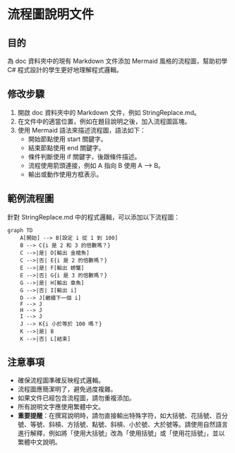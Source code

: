 # 流程圖說明文件

## 目的

為 doc 資料夾中的現有 Markdown 文件添加 Mermaid 風格的流程圖，幫助初學 C# 程式設計的學生更好地理解程式邏輯。

## 修改步驟

1. 開啟 doc 資料夾中的 Markdown 文件，例如 StringReplace.md。
2. 在文件中的適當位置，例如在題目說明之後，加入流程圖區塊。
3. 使用 Mermaid 語法來描述流程圖，語法如下：
   - 開始節點使用 start 關鍵字。
   - 結束節點使用 end 關鍵字。
   - 條件判斷使用 if 關鍵字，後跟條件描述。
   - 流程使用箭頭連接，例如 A 指向 B 使用 A --> B。
   - 輸出或動作使用方框表示。

## 範例流程圖

針對 StringReplace.md 中的程式邏輯，可以添加以下流程圖：

```
graph TD
    A[開始] --> B[設定 i 從 1 到 100]
    B --> C{i 是 2 和 3 的倍數嗎？}
    C -->|是| D[輸出 金槍魚]
    C -->|否| E{i 是 2 的倍數嗎？}
    E -->|是| F[輸出 螃蟹]
    E -->|否| G{i 是 3 的倍數嗎？}
    G -->|是| H[輸出 章魚]
    G -->|否| I[輸出 i]
    D --> J[繼續下一個 i]
    F --> J
    H --> J
    I --> J
    J --> K{i 小於等於 100 嗎？}
    K -->|是| B
    K -->|否| L[結束]
```

## 注意事項

- 確保流程圖準確反映程式邏輯。
- 流程圖應簡潔明了，避免過度複雜。
- 如果文件已經包含流程圖，請勿重複添加。
- 所有說明文字應使用繁體中文。
- **重要提醒**：在撰寫說明時，請勿直接輸出特殊字符，如大括號、花括號、百分號、等號、斜槓、方括號、點號、斜槓、小於號、大於號等。請使用自然語言進行解釋，例如將「使用大括號」改為「使用括號」或「使用花括號」，並以繁體中文說明。
